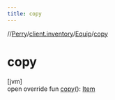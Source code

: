 ```yaml
---
title: copy
---
```

//[Perry](../../../index.html)/[client.inventory](../index.html)/[Equip](index.html)/[copy](copy.html)



# copy



[jvm]\
open override fun [copy](copy.html)(): [Item](../-item/index.html)




